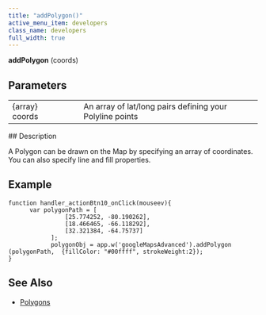 ```yaml
---
title: "addPolygon()"
active_menu_item: developers
class_name: developers
full_width: true
---
```



**addPolygon** (coords)

## Parameters

<table>
<tr>
<td width="169">
{array} coords

</td>
<td width="17">
</td>
<td width="694">
An array of lat/long pairs defining your Polyline points

</td>
</tr>
</table>
## Description

A Polygon can be drawn on the Map by specifying an array of coordinates. You can also specify line and fill properties.

## Example

    function handler_actionBtn10_onClick(mouseev){
          var polygonPath = [
                    [25.774252, -80.190262],
                    [18.466465, -66.118292],
                    [32.321384, -64.75737]
                ];
                polygonObj = app.w('googleMapsAdvanced').addPolygon
    (polygonPath,  {fillColor: "#00ffff", strokeWeight:2});
    }
     


## See Also

 - [Polygons](/developers/documentation/product-guide/advanced-important-widgets/google-v3-maps-widget/working-with-overlays/polygons)

